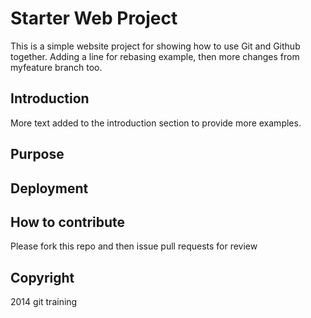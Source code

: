 # Starter Web Project

This is a simple website project for showing how to
use Git and Github together. Adding a line for rebasing example, then
more changes from myfeature branch too.

## Introduction

More text added to the introduction section
to provide more examples.

## Purpose

## Deployment

## How to contribute

Please fork this repo and then issue pull requests for review

## Copyright

2014 git training

